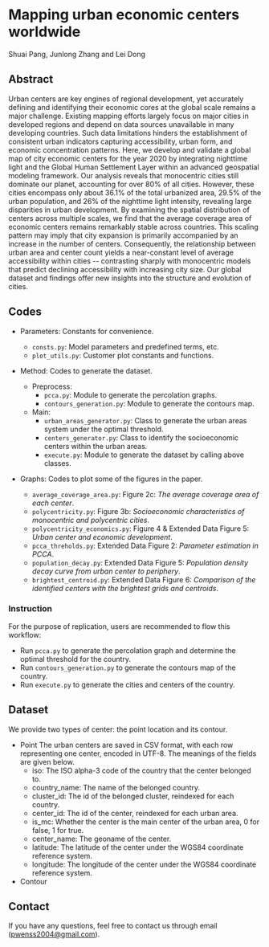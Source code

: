 # Mapping urban economic centers worldwide
Shuai Pang, Junlong Zhang and Lei Dong

## Abstract

Urban centers are key engines of regional development, yet accurately defining and identifying their economic cores at the global scale remains a major challenge. Existing mapping efforts largely focus on major cities in developed regions and depend on data sources unavailable in many developing countries. Such data limitations hinders the establishment of consistent urban indicators capturing accessibility, urban form, and economic concentration patterns. Here, we develop and validate a global map of city economic centers for the year 2020 by integrating nighttime light and the Global Human Settlement Layer within an advanced geospatial modeling framework. Our analysis reveals that monocentric cities still dominate our planet, accounting for over 80% of all cities. However, these cities encompass only about 36.1% of the total urbanized area, 29.5% of the urban population, and 26% of the nighttime light intensity, revealing large disparities in urban development. By examining the spatial distribution of centers across multiple scales, we find that the average coverage area of economic centers remains remarkably stable across countries. This scaling pattern may imply that city expansion is primarily accompanied by an increase in the number of centers. Consequently, the relationship between urban area and center count yields a near-constant level of average accessibility within cities -- contrasting sharply with monocentric models that predict declining accessibility with increasing city size. Our global dataset and findings offer new insights into the structure and evolution of cities.

## Codes

- Parameters: Constants for convenience.
    * `consts.py`: Model parameters and predefined terms, etc.
    * `plot_utils.py`: Customer plot constants and functions.

- Method: Codes to generate the dataset.
    - Preprocess:
        * `pcca.py`: Module to generate the percolation graphs.
        * `contours_generation.py`: Module to generate the contours map.
    - Main:
        * `urban_areas_generator.py`: Class to generate the urban areas system under the optimal threshold.
        * `centers_generator.py`: Class to identify the socioeconomic centers within the urban areas. 
        * `execute.py`: Module to generate the dataset by calling above classes.

- Graphs: Codes to plot some of the figures in the paper.
    * `average_coverage_area.py`: Figure 2c: *The average coverage area of each center*.
    * `polycentricity.py`: Figure 3b: *Socioeconomic characteristics of monocentric and polycentric cities*.
    * `polycentricity_economics.py`: Figure 4 & Extended Data Figure 5: *Urban center and economic development*. 
    * `pcca_threholds.py`: Extended Data Figure 2: *Parameter estimation in PCCA*.
    * `population_decay.py`: Extended Data Figure 5: *Population density decay curve from urban center to periphery*.
    * `brightest_centroid.py`: Extended Data Figure 6: *Comparison of the identified centers with the brightest grids and centroids*.

### Instruction 
For the purpose of replication, users are recommended to flow this workflow: 
- Run `pcca.py` to generate the percolation graph and determine the optimal threshold for the country.
- Run `contours_generation.py` to generate the contours map of the country.
- Run `execute.py` to generate the cities and centers of the country.

## Dataset
We provide two types of center: the point location and its contour.
- Point
The urban centers are saved in CSV format, with each row representing one center, encoded in UTF-8. The meanings of the fields are given below.
    - iso: The ISO alpha-3 code of the country that the center belonged to.
    - country_name: The name of the belonged country.
    - cluster_id: The id of the belonged cluster, reindexed for each country.
    - center_id: The id of the center, reindexed for each urban area.
    - is_mc: Whether the center is the main center of the urban area, 0 for false, 1 for true.
    - center_name: The geoname of the center.
    - latitude: The latitude of the center under the WGS84 coordinate reference system.
    - longitude: The longitude of the center under the WGS84 coordinate reference system.
- Contour


## Contact

If you have any questions, feel free to contact us through email (pwenss2004@gmail.com).
